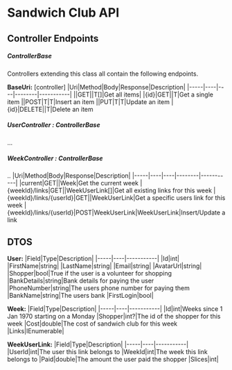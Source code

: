 # Sandwich Club API

## Controller Endpoints
##### ControllerBase<T>

Controllers extending this class all contain the following endpoints.

**BaseUri:** [controller]
|Uri|Method|Body|Response|Description|
|-----|----|----|--------|-----------|
||GET||T[]|Get all items|
|{id}|GET||T|Get a single item
||POST|T|T|Insert an item
||PUT|T|T|Update an item
|{id}|DELETE||T|Delete an item

##### UserController : ControllerBase<User>
...
##### WeekController : ControllerBase<Week>
..
|Uri|Method|Body|Response|Description|
|-----|----|----|--------|-----------|
|current|GET||Week|Get the current week
|{weekId}/links|GET||WeekUserLink[]|Get all existing links fror this week
|{weekId}/links/{userId}|GET||WeekUserLink|Get a specific users link for this week
|{weekId}/links/{userId}|POST|WeekUserLink|WeekUserLink|Insert/Update a link

## DTOS
**User:**
|Field|Type|Description|
|-----|----|-----------|
|Id|int|
|FirstName|string|
|LastName|string|
|Email|string|
|AvatarUrl|string|
|Shopper|bool|True if the user is a volunteer for shopping
|BankDetails|string|Bank details for paying the user
|PhoneNumber|string|The users phone number for paying them
|BankName|string|The users bank
|FirstLogin|bool|

**Week:**
|Field|Type|Description|
|-----|----|-----------|
|Id|int|Weeks since 1 Jan 1970 starting on a Monday
|Shopper|int?|The id of the shopper for this week
|Cost|double|The cost of sandwich club for this week
|Links|IEnumerable<WeekUserLink>|

**WeekUserLink:**
|Field|Type|Description|
|-----|----|-----------|
|UserId|int|The user this link belongs to
|WeekId|int|The week this link belongs to
|Paid|double|The amount the user paid the shopper
|Slices|int|
